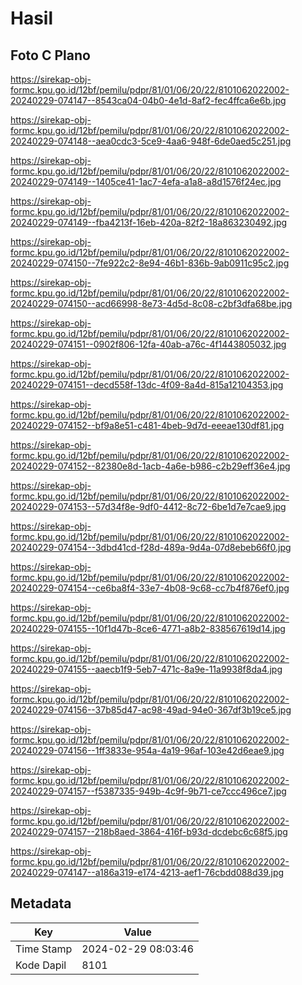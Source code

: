 # Hasil

## Foto C Plano

https://sirekap-obj-formc.kpu.go.id/12bf/pemilu/pdpr/81/01/06/20/22/8101062022002-20240229-074147--8543ca04-04b0-4e1d-8af2-fec4ffca6e6b.jpg

https://sirekap-obj-formc.kpu.go.id/12bf/pemilu/pdpr/81/01/06/20/22/8101062022002-20240229-074148--aea0cdc3-5ce9-4aa6-948f-6de0aed5c251.jpg

https://sirekap-obj-formc.kpu.go.id/12bf/pemilu/pdpr/81/01/06/20/22/8101062022002-20240229-074149--1405ce41-1ac7-4efa-a1a8-a8d1576f24ec.jpg

https://sirekap-obj-formc.kpu.go.id/12bf/pemilu/pdpr/81/01/06/20/22/8101062022002-20240229-074149--fba4213f-16eb-420a-82f2-18a863230492.jpg

https://sirekap-obj-formc.kpu.go.id/12bf/pemilu/pdpr/81/01/06/20/22/8101062022002-20240229-074150--7fe922c2-8e94-46b1-836b-9ab0911c95c2.jpg

https://sirekap-obj-formc.kpu.go.id/12bf/pemilu/pdpr/81/01/06/20/22/8101062022002-20240229-074150--acd66998-8e73-4d5d-8c08-c2bf3dfa68be.jpg

https://sirekap-obj-formc.kpu.go.id/12bf/pemilu/pdpr/81/01/06/20/22/8101062022002-20240229-074151--0902f806-12fa-40ab-a76c-4f1443805032.jpg

https://sirekap-obj-formc.kpu.go.id/12bf/pemilu/pdpr/81/01/06/20/22/8101062022002-20240229-074151--decd558f-13dc-4f09-8a4d-815a12104353.jpg

https://sirekap-obj-formc.kpu.go.id/12bf/pemilu/pdpr/81/01/06/20/22/8101062022002-20240229-074152--bf9a8e51-c481-4beb-9d7d-eeeae130df81.jpg

https://sirekap-obj-formc.kpu.go.id/12bf/pemilu/pdpr/81/01/06/20/22/8101062022002-20240229-074152--82380e8d-1acb-4a6e-b986-c2b29eff36e4.jpg

https://sirekap-obj-formc.kpu.go.id/12bf/pemilu/pdpr/81/01/06/20/22/8101062022002-20240229-074153--57d34f8e-9df0-4412-8c72-6be1d7e7cae9.jpg

https://sirekap-obj-formc.kpu.go.id/12bf/pemilu/pdpr/81/01/06/20/22/8101062022002-20240229-074154--3dbd41cd-f28d-489a-9d4a-07d8ebeb66f0.jpg

https://sirekap-obj-formc.kpu.go.id/12bf/pemilu/pdpr/81/01/06/20/22/8101062022002-20240229-074154--ce6ba8f4-33e7-4b08-9c68-cc7b4f876ef0.jpg

https://sirekap-obj-formc.kpu.go.id/12bf/pemilu/pdpr/81/01/06/20/22/8101062022002-20240229-074155--10f1d47b-8ce6-4771-a8b2-838567619d14.jpg

https://sirekap-obj-formc.kpu.go.id/12bf/pemilu/pdpr/81/01/06/20/22/8101062022002-20240229-074155--aaecb1f9-5eb7-471c-8a9e-11a9938f8da4.jpg

https://sirekap-obj-formc.kpu.go.id/12bf/pemilu/pdpr/81/01/06/20/22/8101062022002-20240229-074156--37b85d47-ac98-49ad-94e0-367df3b19ce5.jpg

https://sirekap-obj-formc.kpu.go.id/12bf/pemilu/pdpr/81/01/06/20/22/8101062022002-20240229-074156--1ff3833e-954a-4a19-96af-103e42d6eae9.jpg

https://sirekap-obj-formc.kpu.go.id/12bf/pemilu/pdpr/81/01/06/20/22/8101062022002-20240229-074157--f5387335-949b-4c9f-9b71-ce7ccc496ce7.jpg

https://sirekap-obj-formc.kpu.go.id/12bf/pemilu/pdpr/81/01/06/20/22/8101062022002-20240229-074157--218b8aed-3864-416f-b93d-dcdebc6c68f5.jpg

https://sirekap-obj-formc.kpu.go.id/12bf/pemilu/pdpr/81/01/06/20/22/8101062022002-20240229-074147--a186a319-e174-4213-aef1-76cbdd088d39.jpg


## Metadata

| Key        | Value               |
| ---------- | ------------------- |
| Time Stamp | 2024-02-29 08:03:46 |
| Kode Dapil | 8101                |



